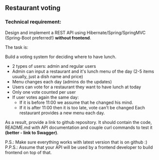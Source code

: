 ## Restaurant voting

### Technical requirement:

Design and implement a REST API using Hibernate/Spring/SpringMVC (Spring-Boot preferred!) **without frontend**.

The task is:

Build a voting system for deciding where to have lunch.

* 2 types of users: admin and regular users
* Admin can input a restaurant and it's lunch menu of the day (2-5 items usually, just a dish name and price)
* Menu changes each day (admins do the updates)
* Users can vote for a restaurant they want to have lunch at today
* Only one vote counted per user
* If user votes again the same day:
    * If it is before 11:00 we assume that he changed his mind.
    * If it is after 11:00 then it is too late, vote can't be changed
Each restaurant provides a new menu each day.

As a result, provide a link to github repository. It should contain the code, README.md with API documentation and couple curl commands to test it **(better - link to Swagger)**.

P.S.: Make sure everything works with latest version that is on github :)
P.P.S.: Assume that your API will be used by a frontend developer to build frontend on top of that.
